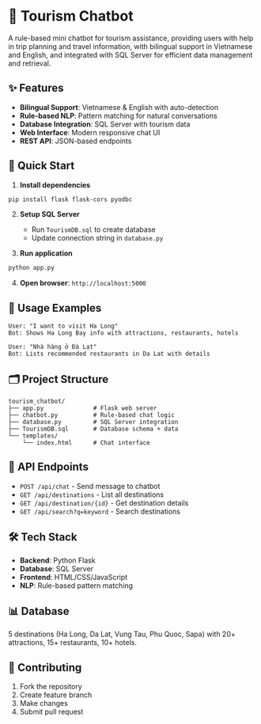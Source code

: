 # 🤖 Tourism Chatbot

A rule-based mini chatbot for tourism assistance, providing users with help in trip planning and travel information, with bilingual support in Vietnamese and English, and integrated with SQL Server for efficient data management and retrieval.

## ✨ Features

- **Bilingual Support**: Vietnamese & English with auto-detection
- **Rule-based NLP**: Pattern matching for natural conversations  
- **Database Integration**: SQL Server with tourism data
- **Web Interface**: Modern responsive chat UI
- **REST API**: JSON-based endpoints

## 🚀 Quick Start

1. **Install dependencies**
```bash
pip install flask flask-cors pyodbc
```

2. **Setup SQL Server**
   - Run `TourismDB.sql` to create database
   - Update connection string in `database.py`

3. **Run application**
```bash
python app.py
```

4. **Open browser**: `http://localhost:5000`

## 💬 Usage Examples

```
User: "I want to visit Ha Long"
Bot: Shows Ha Long Bay info with attractions, restaurants, hotels

User: "Nhà hàng ở Đà Lạt"  
Bot: Lists recommended restaurants in Da Lat with details
```

## 🗂️ Project Structure

```
tourism_chatbot/
├── app.py              # Flask web server
├── chatbot.py          # Rule-based chat logic
├── database.py         # SQL Server integration
├── TourismDB.sql       # Database schema + data
└── templates/
    └── index.html      # Chat interface
```

## 🔌 API Endpoints

- `POST /api/chat` - Send message to chatbot
- `GET /api/destinations` - List all destinations
- `GET /api/destination/{id}` - Get destination details
- `GET /api/search?q=keyword` - Search destinations

## 🛠️ Tech Stack

- **Backend**: Python Flask
- **Database**: SQL Server
- **Frontend**: HTML/CSS/JavaScript
- **NLP**: Rule-based pattern matching

## 📊 Database

5 destinations (Ha Long, Da Lat, Vung Tau, Phu Quoc, Sapa) with 20+ attractions, 15+ restaurants, 10+ hotels.

## 🤝 Contributing

1. Fork the repository
2. Create feature branch
3. Make changes
4. Submit pull request